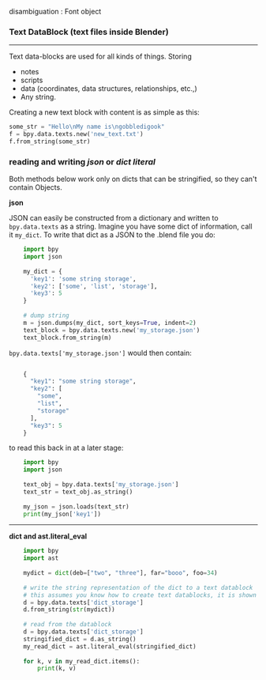 disambiguation : Font object

### Text DataBlock (text files inside Blender)
____
Text data-blocks are used for all kinds of things.  Storing

- notes  
- scripts
- data (coordinates, data structures, relationships, etc.,)
- Any string.

Creating a new text block with content is as simple as this:

```python
some_str = "Hello\nMy name is\ngobbledigook"
f = bpy.data.texts.new('new_text.txt')
f.from_string(some_str)
```

### reading and writing _json_ or _dict literal_

Both methods below work only on dicts that can be stringified, so they can't contain Objects.

**json** 

JSON can easily be constructed from a dictionary and written to `bpy.data.texts` as a string. Imagine you have some dict of information, call it `my_dict`. To write that dict as a JSON to the .blend file you do:

```python
    import bpy
    import json
    
    my_dict = {
      'key1': 'some string storage',
      'key2': ['some', 'list', 'storage'],
      'key3': 5
    }
    
    # dump string
    m = json.dumps(my_dict, sort_keys=True, indent=2)
    text_block = bpy.data.texts.new('my_storage.json')
    text_block.from_string(m)
```

`bpy.data.texts['my_storage.json']` would then contain:

```python

    {
      "key1": "some string storage",
      "key2": [
        "some",
        "list",
        "storage"
      ],
      "key3": 5
    }
```
to read this back in at a later stage:

```python
    import bpy
    import json
    
    text_obj = bpy.data.texts['my_storage.json']
    text_str = text_obj.as_string()
    
    my_json = json.loads(text_str)
    print(my_json['key1'])

```
____

**dict and ast.literal_eval**  

```python
    import bpy
    import ast
    
    mydict = dict(deb=["two", "three"], far="booo", foo=34)
    
    # write the string representation of the dict to a text datablock
    # this assumes you know how to create text datablocks, it is shown in the other method anyway.
    d = bpy.data.texts['dict_storage']
    d.from_string(str(mydict))
    
    # read from the datablock
    d = bpy.data.texts['dict_storage']
    stringified_dict = d.as_string()
    my_read_dict = ast.literal_eval(stringified_dict)
    
    for k, v in my_read_dict.items():
        print(k, v)
```